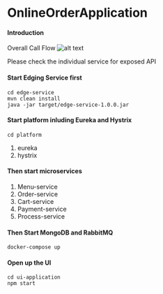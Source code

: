 # OnlineOrderApplication

#### Introduction
Overall Call Flow
![alt text](https://user-images.githubusercontent.com/9488989/27652635-57197dc2-5bf1-11e7-92a3-6a9e5afcdc6d.png)

Please check the individual service for exposed API

#### Start Edging Service first
```
cd edge-service
mvn clean install
java -jar target/edge-service-1.0.0.jar
```

#### Start platform inluding Eureka and Hystrix
```aidl
cd platform
```
1. eureka
2. hystrix

#### Then start microservices
1. Menu-service
2. Order-service
3. Cart-service
4. Payment-service
5. Process-service

#### Then Start MongoDB and RabbitMQ
```aidl
docker-compose up
```
#### Open up the UI
```aidl
cd ui-application
npm start
```
